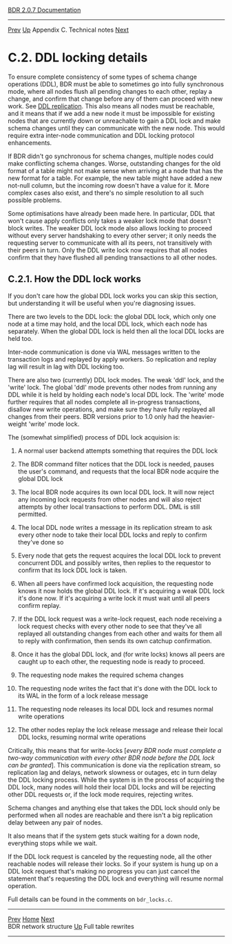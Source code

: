   [BDR 2.0.7 Documentation](README.md)                                                                                                    
  -------------------------------------------------------------------- ------------------------------------- ----------------------------- ----------------------------------------------------------------------
  [Prev](technotes-mesh.md "BDR network structure")   [Up](technotes.md)    Appendix C. Technical notes    [Next](technotes-rewrites.md "Full table rewrites")  


# C.2. DDL locking details

To ensure complete consistency of some types of schema change operations
(DDL), BDR must be able to sometimes go into fully synchronous mode,
where all nodes flush all pending changes to each other, replay a
change, and confirm that change before any of them can proceed with new
work. See [DDL replication](ddl-replication.md). This also means all
nodes must be reachable, and it means that if we add a new node it must
be impossible for existing nodes that are currently down or unreachable
to gain a DDL lock and make schema changes until they can communicate
with the new node. This would require extra inter-node communication and
DDL locking protocol enhancements.

If BDR didn\'t go synchronous for schema changes, multiple nodes could
make conflicting schema changes. Worse, outstanding changes for the old
format of a table might not make sense when arriving at a node that has
the new format for a table. For example, the new table might have added
a new not-null column, but the incoming row doesn\'t have a value for
it. More complex cases also exist, and there\'s no simple resolution to
all such possible problems.

Some optimisations have already been made here. In particular, DDL that
won\'t cause apply conflicts only takes a weaker lock mode that doesn\'t
block writes. The weaker DDL lock mode also allows locking to proceed
without every server handshaking to every other server; it only needs
the requesting server to communicate with all its peers, not
transitively with their peers in turn. Only the DDL write lock now
requires that all nodes confirm that they have flushed all pending
transactions to all other nodes.

## C.2.1. How the DDL lock works

If you don\'t care how the global DDL lock works you can skip this
section, but understanding it will be useful when you\'re diagnosing
issues.

There are two levels to the DDL lock: the global DDL lock, which only
one node at a time may hold, and the local DDL lock, which each node has
separately. When the global DDL lock is held then all the local DDL
locks are held too.

Inter-node communication is done via WAL messages written to the
transaction logs and replayed by apply workers. So replication and
replay lag will result in lag with DDL locking too.

There are also two (currently) DDL lock modes. The weak \'ddl\' lock,
and the \'write\' lock. The global \'ddl\' mode prevents other nodes
from running any DDL while it is held by holding each node\'s local DDL
lock. The \'write\' mode further requires that all nodes complete all
in-progress transactions, disallow new write operations, and make sure
they have fully replayed all changes from their peers. BDR versions
prior to 1.0 only had the heavier-weight \'write\' mode lock.

The (somewhat simplified) process of DDL lock acquision is:

1.  A normal user backend attempts something that requires the DDL lock

2.  The BDR command filter notices that the DDL lock is needed, pauses
    the user\'s command, and requests that the local BDR node acquire
    the global DDL lock

3.  The local BDR node acquires its own local DDL lock. It will now
    reject any incoming lock requests from other nodes and will also
    reject attempts by other local transactions to perform DDL. DML is
    still permitted.

4.  The local DDL node writes a message in its replication stream to ask
    every other node to take their local DDL locks and reply to confirm
    they\'ve done so

5.  Every node that gets the request acquires the local DDL lock to
    prevent concurrent DDL and possibly writes, then replies to the
    requestor to confirm that its lock DDL lock is taken.

6.  When all peers have confirmed lock acquisition, the requesting node
    knows it now holds the global DDL lock. If it\'s acquiring a weak
    DDL lock it\'s done now. If it\'s acquiring a write lock it must
    wait until all peers confirm replay.

7.  If the DDL lock request was a write-lock request, each node
    receiving a lock request checks with every other node to see that
    they\'ve all replayed all outstanding changes from each other and
    waits for them all to reply with confirmation, then sends its own
    catchup confirmation.

8.  Once it has the global DDL lock, and (for write locks) knows all
    peers are caught up to each other, the requesting node is ready to
    proceed.

9.  The requesting node makes the required schema changes

10. The requesting node writes the fact that it\'s done with the DDL
    lock to its WAL in the form of a lock release message

11. The requesting node releases its local DDL lock and resumes normal
    write operations

12. The other nodes replay the lock release message and release their
    local DDL locks, resuming normal write operations

Critically, this means that for write-locks [*every BDR node must
complete a two-way communication with every other BDR node before the
DDL lock can be granted*]. This communication is done via the
replication stream, so replication lag and delays, network slowness or
outages, etc in turn delay the DDL locking process. While the system is
in the process of acquiring the DDL lock, many nodes will hold their
local DDL locks and will be rejecting other DDL requests or, if the lock
mode requires, rejecting writes.

Schema changes and anything else that takes the DDL lock should only be
performed when all nodes are reachable and there isn\'t a big
replication delay between any pair of nodes.

It also means that if the system gets stuck waiting for a down node,
everything stops while we wait.

If the DDL lock request is canceled by the requesting node, all the
other reachable nodes will release their locks. So if your system is
hung up on a DDL lock request that\'s making no progress you can just
cancel the statement that\'s requesting the DDL lock and everything will
resume normal operation.

Full details can be found in the comments on `bdr_locks.c`.



  -------------------------------------------- ------------------------------------- ------------------------------------------------
  [Prev](technotes-mesh.md)     [Home](README.md)     [Next](technotes-rewrites.md)  
  BDR network structure                         [Up](technotes.md)                               Full table rewrites
  -------------------------------------------- ------------------------------------- ------------------------------------------------

